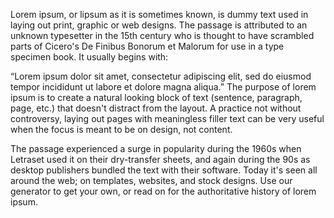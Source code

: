 Lorem ipsum, or lipsum as it is sometimes known, is dummy text used in laying out print, graphic
or web designs. The passage is attributed to an unknown typesetter in the 15th century who is
thought to have scrambled parts of Cicero's De Finibus Bonorum et Malorum for use in a type
specimen book. It usually begins with:

“Lorem ipsum dolor sit amet, consectetur adipiscing elit, sed do eiusmod tempor incididunt ut labore
et dolore magna aliqua.”
The purpose of lorem ipsum is to create a natural looking block of text (sentence, paragraph, page,
etc.) that doesn't distract from the layout. A practice not without controversy, laying out pages with
meaningless filler text can be very useful when the focus is meant to be on design, not content.

The passage experienced a surge in popularity during the 1960s when Letraset used it on their
dry-transfer sheets, and again during the 90s as desktop publishers bundled the text with their
software. Today it's seen all around the web; on templates, websites, and stock designs. Use our
generator to get your own, or read on for the authoritative history of lorem ipsum.       